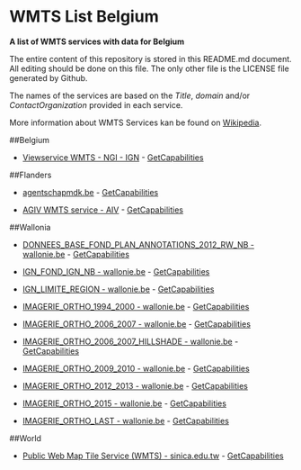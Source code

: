# WMTS List Belgium
**A list of WMTS services with data for Belgium**

The entire content of this repository is stored in this README.md document. All editing should be done on this file. The only other file is the LICENSE file generated by Github.

The names of the services are based on the *Title*, *domain* and/or *ContactOrganization* provided in each service.

More information about WMTS Services kan be found on [Wikipedia](https://en.wikipedia.org/wiki/Web_Map_Tile_Service).



##Belgium

* [Viewservice WMTS - NGI - IGN](http://www.ngi.be/cartoweb/1.0.0/WMTSCapabilities.xml) - [GetCapabilities](http://www.ngi.be/cartoweb/1.0.0/WMTSCapabilities.xml?request=getcapabilities&service=wmts&version=1.0.0)



##Flanders

* [agentschapmdk.be](http://bathy.agentschapmdk.be/spatialfusionserver/services/ows/wmts/WMTS_Triton) - [GetCapabilities](http://bathy.agentschapmdk.be/spatialfusionserver/services/ows/wmts/WMTS_Triton?request=getcapabilities&service=wmts&version=1.0.0)

* [AGIV WMTS service - AIV](http://tile.informatievlaanderen.be/ws/raadpleegdiensten/wmts?) - [GetCapabilities](http://tile.informatievlaanderen.be/ws/raadpleegdiensten/wmts??request=getcapabilities&service=wmts&version=1.0.0)



##Wallonia

* [DONNEES_BASE_FOND_PLAN_ANNOTATIONS_2012_RW_NB - wallonie.be](http://geoservices.wallonie.be/arcgis/rest/services/DONNEES_BASE/FOND_PLAN_ANNOTATIONS_2012_RW_NB/MapServer/WMTS) - [GetCapabilities](http://geoservices.wallonie.be/arcgis/rest/services/DONNEES_BASE/FOND_PLAN_ANNOTATIONS_2012_RW_NB/MapServer/WMTS?request=getcapabilities&service=wmts&version=1.0.0)

* [IGN_FOND_IGN_NB - wallonie.be](http://geoservices.wallonie.be/arcgis/rest/services/IGN/FOND_IGN_NB/MapServer/WMTS) - [GetCapabilities](http://geoservices.wallonie.be/arcgis/rest/services/IGN/FOND_IGN_NB/MapServer/WMTS?request=getcapabilities&service=wmts&version=1.0.0)

* [IGN_LIMITE_REGION - wallonie.be](http://geoservices.wallonie.be/arcgis/rest/services/IGN/LIMITE_REGION/MapServer/WMTS) - [GetCapabilities](http://geoservices.wallonie.be/arcgis/rest/services/IGN/LIMITE_REGION/MapServer/WMTS?request=getcapabilities&service=wmts&version=1.0.0)

* [IMAGERIE_ORTHO_1994_2000 - wallonie.be](http://geoservices.wallonie.be/arcgis/rest/services/IMAGERIE/ORTHO_1994_2000/MapServer/WMTS) - [GetCapabilities](http://geoservices.wallonie.be/arcgis/rest/services/IMAGERIE/ORTHO_1994_2000/MapServer/WMTS?request=getcapabilities&service=wmts&version=1.0.0)

* [IMAGERIE_ORTHO_2006_2007 - wallonie.be](http://geoservices.wallonie.be/arcgis/rest/services/IMAGERIE/ORTHO_2006_2007/MapServer/WMTS) - [GetCapabilities](http://geoservices.wallonie.be/arcgis/rest/services/IMAGERIE/ORTHO_2006_2007/MapServer/WMTS?request=getcapabilities&service=wmts&version=1.0.0)

* [IMAGERIE_ORTHO_2006_2007_HILLSHADE - wallonie.be](http://geoservices.wallonie.be/arcgis/rest/services/IMAGERIE/ORTHO_2006_2007_HILLSHADE/MapServer/WMTS) - [GetCapabilities](http://geoservices.wallonie.be/arcgis/rest/services/IMAGERIE/ORTHO_2006_2007_HILLSHADE/MapServer/WMTS?request=getcapabilities&service=wmts&version=1.0.0)

* [IMAGERIE_ORTHO_2009_2010 - wallonie.be](http://geoservices.wallonie.be/arcgis/rest/services/IMAGERIE/ORTHO_2009_2010/MapServer/WMTS) - [GetCapabilities](http://geoservices.wallonie.be/arcgis/rest/services/IMAGERIE/ORTHO_2009_2010/MapServer/WMTS?request=getcapabilities&service=wmts&version=1.0.0)

* [IMAGERIE_ORTHO_2012_2013 - wallonie.be](http://geoservices.wallonie.be/arcgis/rest/services/IMAGERIE/ORTHO_2012_2013/MapServer/WMTS) - [GetCapabilities](http://geoservices.wallonie.be/arcgis/rest/services/IMAGERIE/ORTHO_2012_2013/MapServer/WMTS?request=getcapabilities&service=wmts&version=1.0.0)

* [IMAGERIE_ORTHO_2015 - wallonie.be](http://geoservices.wallonie.be/arcgis/rest/services/IMAGERIE/ORTHO_2015/MapServer/WMTS) - [GetCapabilities](http://geoservices.wallonie.be/arcgis/rest/services/IMAGERIE/ORTHO_2015/MapServer/WMTS?request=getcapabilities&service=wmts&version=1.0.0)

* [IMAGERIE_ORTHO_LAST - wallonie.be](http://geoservices.wallonie.be/arcgis/rest/services/IMAGERIE/ORTHO_LAST/MapServer/WMTS) - [GetCapabilities](http://geoservices.wallonie.be/arcgis/rest/services/IMAGERIE/ORTHO_LAST/MapServer/WMTS?request=getcapabilities&service=wmts&version=1.0.0)



##World

* [Public Web Map Tile Service (WMTS) - sinica.edu.tw](http://gis.sinica.edu.tw/worldmap/wmts) - [GetCapabilities](http://gis.sinica.edu.tw/worldmap/wmts?request=getcapabilities&service=wmts&version=1.0.0)